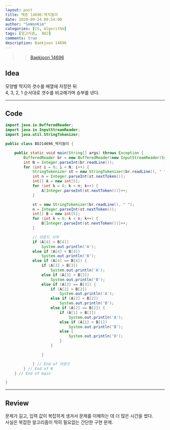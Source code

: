 ```yaml
---
layout: post
title: 백준 14696:딱지놀이
date: 2020-09-24 00:54:00
author: "SeWonKim"
categories: [CS, Algorithm]
tags: [알고리즘,  BOJ]
comments: true
description: Baekjoon 14696
---
```


> > [Baekjoon 14696](https://www.acmicpc.net/problem/14696)

## Idea

모양별 딱지의 갯수를 배열에 저장한 뒤  
4, 3, 2, 1 순서대로 갯수를 비교해가며 승부를 낸다.

---

## Code

```java
import java.io.BufferedReader;
import java.io.InputStreamReader;
import java.util.StringTokenizer;

public class BOJ14696_딱지놀이 {

	public static void main(String[] args) throws Exception {
		BufferedReader br = new BufferedReader(new InputStreamReader(System.in));
		int N = Integer.parseInt(br.readLine());
		for (int i = 0; i < N; i++) {
			StringTokenizer st = new StringTokenizer(br.readLine(), " ");
			int n = Integer.parseInt(st.nextToken());
			int[] A = new int[5];
			for (int k = 0; k < n; k++) {
				A[Integer.parseInt(st.nextToken())]++;
			}

			st = new StringTokenizer(br.readLine(), " ");
			n = Integer.parseInt(st.nextToken());
			int[] B = new int[5];
			for (int k = 0; k < n; k++) {
				B[Integer.parseInt(st.nextToken())]++;
			}

			// 라운드 시작
			if (A[4] > B[4])
				System.out.println('A');
			else if (A[4] < B[4])
				System.out.println('B');
			else if (A[4] == B[4]) {
				if (A[3] > B[3])
					System.out.println('A');
				else if (A[3] < B[3])
					System.out.println('B');
				else if (A[3] == B[3]) {
					if (A[2] > B[2])
						System.out.println('A');
					else if (A[2] < B[2])
						System.out.println('B');
					else if (A[2] == B[2]) {
						if (A[1] > B[1])
							System.out.println('A');
						else if (A[1] < B[1])
							System.out.println('B');
						else {
							System.out.println('D');
						}
					}

				}

			} // End of 라운드
		} // End of N
	} // End of main

}


```

---

## Review

문제가 길고, 입력 값이 복잡하게 생겨서 문제를 이해하는 데 더 많은 시간을 썼다.  
사실은 복잡한 알고리즘이 딱히 필요없는 간단한 구현 문제.
